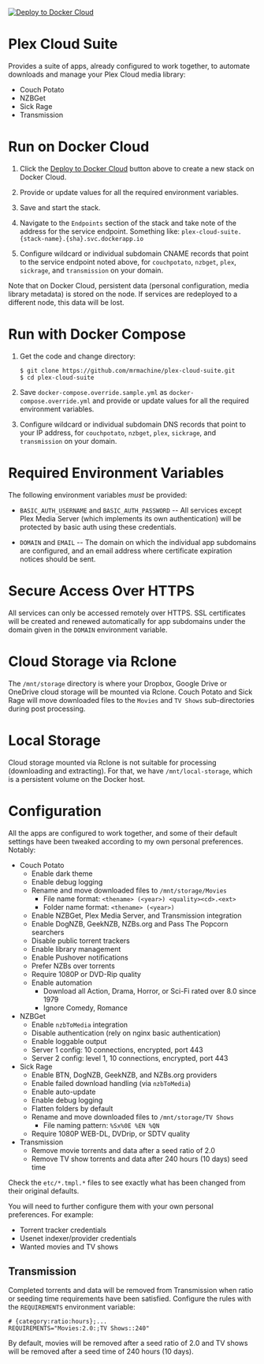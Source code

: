 [![Deploy to Docker Cloud](https://files.cloud.docker.com/images/deploy-to-dockercloud.svg)](https://cloud.docker.com/stack/deploy/?repo=https://github.com/mrmachine/plex-cloud-suite/)

# Plex Cloud Suite

Provides a suite of apps, already configured to work together, to automate downloads and manage your Plex Cloud media library:

  * Couch Potato
  * NZBGet
  * Sick Rage
  * Transmission

# Run on Docker Cloud

 1. Click the [Deploy to Docker Cloud](https://cloud.docker.com/stack/deploy/?repo=https://github.com/mrmachine/plex-cloud-suite/) button above to create a new stack on Docker Cloud.

 2. Provide or update values for all the required environment variables.

 3. Save and start the stack.

 4. Navigate to the `Endpoints` section of the stack and take note of the address for the service endpoint. Something like: `plex-cloud-suite.{stack-name}.{sha}.svc.dockerapp.io`

 5. Configure wildcard or individual subdomain CNAME records that point to the service endpoint noted above, for `couchpotato`, `nzbget`, `plex`, `sickrage`, and `transmission` on your domain.

Note that on Docker Cloud, persistent data (personal configuration, media library metadata) is stored on the node. If services are redeployed to a different node, this data will be lost.

# Run with Docker Compose

 1. Get the code and change directory:

        $ git clone https://github.com/mrmachine/plex-cloud-suite.git
        $ cd plex-cloud-suite

 2. Save `docker-compose.override.sample.yml` as `docker-compose.override.yml` and provide or update values for all the required environment variables.

 3. Configure wildcard or individual subdomain DNS records that point to your IP address, for `couchpotato`, `nzbget`, `plex`, `sickrage`, and `transmission` on your domain.

# Required Environment Variables

The following environment variables *must* be provided:

  * `BASIC_AUTH_USERNAME` and `BASIC_AUTH_PASSWORD` -- All services except Plex Media Server (which implements its own authentication) will be protected by basic auth using these credentials.

  * `DOMAIN` and `EMAIL` -- The domain on which the individual app subdomains are configured, and an email address where certificate expiration notices should be sent.

# Secure Access Over HTTPS

All services can only be accessed remotely over HTTPS. SSL certificates will be created and renewed automatically for app subdomains under the domain given in the `DOMAIN` environment variable.

# Cloud Storage via Rclone

The `/mnt/storage` directory is where your Dropbox, Google Drive or OneDrive cloud storage will be mounted via Rclone. Couch Potato and Sick Rage will move downloaded files to the `Movies` and `TV Shows` sub-directories during post processing.

# Local Storage

Cloud storage mounted via Rclone is not suitable for processing (downloading and extracting). For that, we have `/mnt/local-storage`, which is a persistent volume on the Docker host.

# Configuration

All the apps are configured to work together, and some of their default settings have been tweaked according to my own personal preferences. Notably:

  * Couch Potato
      * Enable dark theme
      * Enable debug logging
      * Rename and move downloaded files to `/mnt/storage/Movies`
          * File name format: `<thename> (<year>) <quality><cd>.<ext>`
          * Folder name format: `<thename> (<year>)`
      * Enable NZBGet, Plex Media Server, and Transmission integration
      * Enable DogNZB, GeekNZB, NZBs.org and Pass The Popcorn searchers
      * Disable public torrent trackers
      * Enable library management
      * Enable Pushover notifications
      * Prefer NZBs over torrents
      * Require 1080P or DVD-Rip quality
      * Enable automation
          * Download all Action, Drama, Horror, or Sci-Fi rated over 8.0 since 1979
          * Ignore Comedy, Romance
  * NZBGet
      * Enable `nzbToMedia` integration
      * Disable authentication (rely on nginx basic authentication)
      * Enable loggable output
      * Server 1 config: 10 connections, encrypted, port 443
      * Server 2 config: level 1, 10 connections, encrypted, port 443
  * Sick Rage
      * Enable BTN, DogNZB, GeekNZB, and NZBs.org providers
      * Enable failed download handling (via `nzbToMedia`)
      * Enable auto-update
      * Enable debug logging
      * Flatten folders by default
      * Rename and move downloaded files to `/mnt/storage/TV Shows`
      	  * File naming pattern: `%Sx%0E %EN %QN`
      * Require 1080P WEB-DL, DVDrip, or SDTV quality
  * Transmission
      * Remove movie torrents and data after a seed ratio of 2.0
      * Remove TV show torrents and data after 240 hours (10 days) seed time

Check the `etc/*.tmpl.*` files to see exactly what has been changed from their original defaults.

You will need to further configure them with your own personal preferences. For example:

  * Torrent tracker credentials
  * Usenet indexer/provider credentials
  * Wanted movies and TV shows

## Transmission

Completed torrents and data will be removed from Transmission when ratio or seeding time requirements have been satisfied. Configure the rules with the `REQUIREMENTS` environment variable:

    # {category:ratio:hours};...
    REQUIREMENTS="Movies:2.0:;TV Shows::240"

By default, movies will be removed after a seed ratio of 2.0 and TV shows will be removed after a seed time of 240 hours (10 days).
